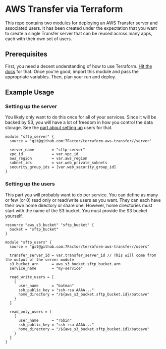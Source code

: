 # AWS Transfer via Terraform

This repo contains two modules for deploying an AWS Transfer server and associated users. It has been created under the
expectation that you want to create a single Transfer server that can be reused across many apps, each with their own
set of users.

## Prerequisites

First, you need a decent understanding of how to use Terraform. 
[Hit the docs](https://www.terraform.io/intro/index.html) for that. Once you're good, import this module and pass the
appropriate variables. Then, plan your run and deploy.

## Example Usage

### Setting up the server

You likely only want to do this once for all of your services. Since it will be backed by S3, you will have a lot of
freedom in how you control the data storage. See the [part about setting up](#setting-up-the-users) users for that.

```hcl
module "sftp_server" {
  source = "git@github.com:7Factor/terraform-aws-transfer//server"

  server_name        = "sftp-server"
  vpc_id             = var.vpc_id
  aws_region         = var.aws_region
  subnet_ids         = var.web_private_subnets
  security_group_ids = [var.web_security_group_id]
}
```

### Setting up the users

This part you will probably want to do per service. You can define as many or few (or 0) read only or read/write users
as you want. They can each have their own home directory or share one. However, home directories must start with the
name of the S3 bucket. You must provide the S3 bucket yourself.

```hcl
resource "aws_s3_bucket" "sftp_bucket" {
  bucket = "sftp_bucket"
}

module "sftp_users" {
  source = "git@github.com:7Factor/terraform-aws-transfer//users"

  transfer_server_id = var.transfer_server_id // This will come from the output of the server module
  s3_bucket_arn      = aws_s3_bucket.sftp_bucket.arn
  service_name       = "my-service"

  read_write_users = [
    {
      user_name      = "batman"
      ssh_public_key = "ssh-rsa AAAA..."
      home_directory = "/${aws_s3_bucket.sftp_bucket.id}/batcave"
    }
  ]

  read_only_users = [
    {
      user_name      = "robin"
      ssh_public_key = "ssh-rsa AAAA..."
      home_directory = "/${aws_s3_bucket.sftp_bucket.id}/batcave"
    }
  ]
}
```
